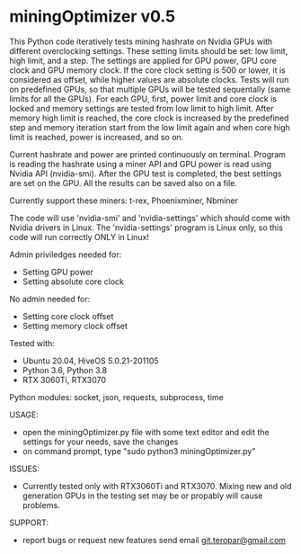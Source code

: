 # miningOptimizer v0.5

This Python code iteratively tests mining hashrate on Nvidia GPUs with different overclocking settings. These setting limits should be set: low limit, high limit, and a step. The settings are applied for GPU power, GPU core clock and GPU memory clock. If the core clock setting is 500 or lower, it is considered as offset, while higher values are absolute clocks. Tests will run on predefined GPUs, so that multiple GPUs will be tested sequentally (same limits for all the GPUs). For each GPU, first, power limit and core clock is locked and memory settings are tested from low limit to high limit. After memory high limit is reached, the core clock is increased by the predefined step and memory iteration start from the low limit again and when core high limit is reached, power is increased, and so on.

Current hashrate and power are printed continuously on terminal. Program is reading the hashrate using a miner API and GPU power is read using Nvidia API (nvidia-smi). After the GPU test is completed, the best settings are set on the GPU. All the results can be saved also on a file.

Currently support these miners: t-rex, Phoenixminer, Nbminer

The code will use 'nvidia-smi' and 'nvidia-settings' which should come with Nvidia drivers in Linux. The 'nvidia-settings' program is Linux only, so this code will run correctly ONLY in Linux!

Admin priviledges needed for:
 - Setting GPU power
 - Setting absolute core clock

No admin needed for:
 - Setting core clock offset
 - Setting memory clock offset

Tested with:
- Ubuntu 20.04, HiveOS 5.0.21-201105
- Python 3.6, Python 3.8
- RTX 3060Ti, RTX3070

Python modules:
socket, json, requests, subprocess, time

USAGE:
- open the miningOptimizer.py file with some text editor and edit the settings for your needs, save the changes
- on command prompt, type "sudo python3 miningOptimizer.py"

ISSUES:

- Currently tested only with RTX3060Ti and RTX3070. Mixing new and old generation 
GPUs in the testing set may be or propably will cause problems. 

SUPPORT:
- report bugs or request new features send email git.teropar@gmail.com
